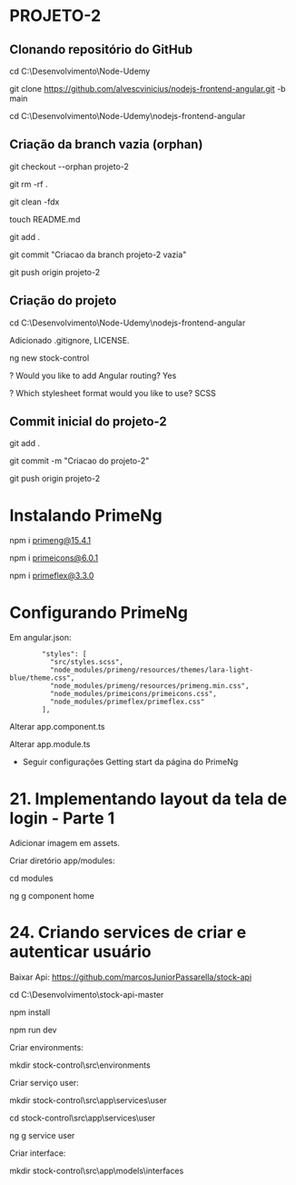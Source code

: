 # PROJETO-2

## Clonando repositório do GitHub

cd C:\Desenvolvimento\Node-Udemy

git clone https://github.com/alvescvinicius/nodejs-frontend-angular.git -b main

cd C:\Desenvolvimento\Node-Udemy\nodejs-frontend-angular

## Criação da branch vazia (orphan)

git checkout --orphan projeto-2

git rm -rf .

git clean -fdx

touch README.md

git add .

git commit "Criacao da branch projeto-2 vazia"

git push origin projeto-2

## Criação do projeto

cd C:\Desenvolvimento\Node-Udemy\nodejs-frontend-angular

Adicionado .gitignore, LICENSE.

ng new stock-control

? Would you like to add Angular routing? Yes

? Which stylesheet format would you like to use? SCSS

## Commit inicial do projeto-2

git add .

git commit -m "Criacao do projeto-2"

git push origin projeto-2

# Instalando PrimeNg

npm i primeng@15.4.1

npm i primeicons@6.0.1

npm i primeflex@3.3.0

# Configurando PrimeNg

Em angular.json:

            "styles": [
              "src/styles.scss",
              "node_modules/primeng/resources/themes/lara-light-blue/theme.css",
              "node_modules/primeng/resources/primeng.min.css",
              "node_modules/primeicons/primeicons.css",
              "node_modules/primeflex/primeflex.css"
            ],

Alterar app.component.ts

Alterar app.module.ts

* Seguir configurações Getting start da página do PrimeNg

# 21. Implementando layout da tela de login - Parte 1

Adicionar imagem em assets.

Criar diretório app/modules:

cd modules

ng g component home

# 24. Criando services de criar e autenticar usuário

Baixar Api: https://github.com/marcosJuniorPassarella/stock-api

cd C:\Desenvolvimento\stock-api-master

npm install

npm run dev

Criar environments:

mkdir stock-control\src\environments

Criar serviço user:

mkdir stock-control\src\app\services\user

cd stock-control\src\app\services\user

ng g service user

Criar interface:

mkdir stock-control\src\app\models\interfaces
